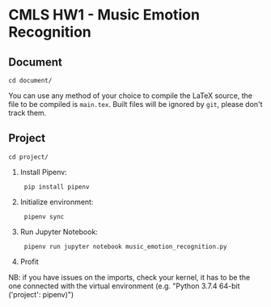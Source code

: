 # CMLS HW1 - Music Emotion Recognition

## Document

	cd document/

You can use any method of your choice to compile the LaTeX source, the file to be compiled is `main.tex`.
Built files will be ignored by `git`, please don't track them.

## Project

	cd project/

1. Install Pipenv:

		pip install pipenv

2. Initialize environment:

		pipenv sync

3. Run Jupyter Notebook:

		pipenv run jupyter notebook music_emotion_recognition.py

4. Profit

NB: if you have issues on the imports, check your kernel, it has to be the one connected with the virtual environment (e.g. "Python 3.7.4 64-bit ('project': pipenv)")